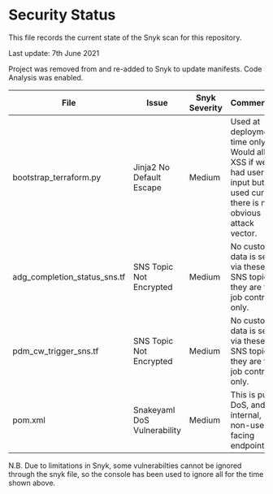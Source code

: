 # Security Status

This file records the current state of the Snyk scan for this repository.

Last update: 7th June 2021

Project was removed from and re-added to Snyk to update manifests. Code Analysis was enabled.

| File | Issue | Snyk Severity | Commentary | Adjusted Serverity | Reviewed | Next Review | Action |
| ---- | ----- | ------------- | ---------- | ------------------ | -------- | ----------- | ------ |
| bootstrap_terraform.py | Jinja2 No Default Escape | Medium | Used at deployment time only. Would allow XSS if we had user input but as used currentl there is no obvious attack vector. | Low | 3-Jun-21 | 3-Dec-21 | Supress to focus on higher priority |
| adg_completion_status_sns.tf | SNS Topic Not Encrypted | Medium | No customer data is sent via these SNS topics, they are for job control only. | Low | 3-Jun-21 | 3-Dec-21 | Supress to focus on higher priority |
| pdm_cw_trigger_sns.tf | SNS Topic Not Encrypted | Medium | No customer data is sent via these SNS topics, they are for job control only. | Low | 3-Jun-21 | 3-Dec-21 | Supress to focus on higher priority |
| pom.xml | Snakeyaml DoS Vulnerability | Medium | This is pure DoS, and an internal, non-user facing endpoint | Low | 3-Jun-21 | 3-Dec-21 | Supress to focus on higher priority |

N.B. Due to limitations in Snyk, some vulnerabilties cannot be ignored through the snyk file, so the console has been used to ignore all for the time shown above.
